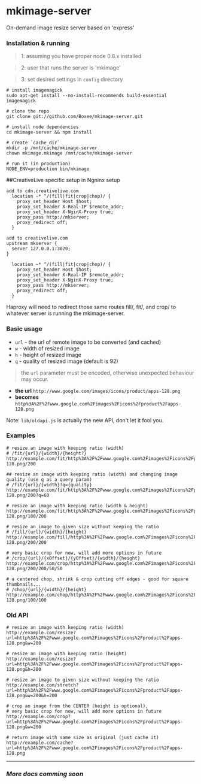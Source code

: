 # mkimage-server

On-demand image resize server based on 'express'

### Installation & running

> 1: assuming you have proper node 0.8.x installed

> 2: user that runs the server is 'mkimage'

> 3: set desired settings in `config` directory

    # install imagemagick
    sudo apt-get install --no-install-recommends build-essential imagemagick

    # clone the repo
    git clone git://github.com/Boxee/mkimage-server.git

    # install node dependencies
    cd mkimage-server && npm install

    # create `cache_dir`
    mkdir -p /mnt/cache/mkimage-server
    chown mkimage.mkimage /mnt/cache/mkimage-server

    # run it (in production)
    NODE_ENV=production bin/mkimage

##CreativeLive specific setup
in Ngninx setup
```
add to cdn.creativelive.com
  location ~* ^/(fill|fit|crop|chop)/ {
    proxy_set_header Host $host;
    proxy_set_header X-Real-IP $remote_addr;
    proxy_set_header X-NginX-Proxy true;
    proxy_pass http://mkserver;
    proxy_redirect off;
  }

add to creativelive.com
upstream mkserver {
  server 127.0.0.1:3020;
}

  location ~* ^/(fill|fit|crop|chop)/ {
    proxy_set_header Host $host;
    proxy_set_header X-Real-IP $remote_addr;
    proxy_set_header X-NginX-Proxy true;
    proxy_pass http://mkserver;
    proxy_redirect off;
  }
```
Haproxy will need to redirect those same routes fill/, fit/, and crop/ to whatever server is running the mkimage-server.

### Basic usage

 - `url` - the url of remote image to be converted (and cached)
 - `w` - width of resized image
 - `h` - height of resized image
 - `q` - quality of resized image (default is 92)

> the `url` parameter must be encoded, otherwise unexpected behaviour may occur.

- **the url** `http://www.google.com/images/icons/product/apps-128.png`
- **becomes** `http%3A%2F%2Fwww.google.com%2Fimages%2Ficons%2Fproduct%2Fapps-128.png`

Note: `lib/oldapi.js` is actually the new API, don't let it fool you.

### Examples

    # resize an image with keeping ratio (width)
    # /fit/{url}/{width}/{height?}
    http://example.com/fit/http%3A%2F%2Fwww.google.com%2Fimages%2Ficons%2Fproduct%2Fapps-128.png/200

    ## resize an image with keeping ratio (width) and changing image quality (use q as a query param)
    # /fit/{url}/{width}?q={quality}
    http://example.com/fit/http%3A%2F%2Fwww.google.com%2Fimages%2Ficons%2Fproduct%2Fapps-128.png/200?q=60

    # resize an image with keeping ratio (width & height)
    http://example.com/fit/http%3A%2F%2Fwww.google.com%2Fimages%2Ficons%2Fproduct%2Fapps-128.png/100/200

    # resize an image to given size without keeping the ratio
    # /fill/{url}/{width}/{height}
    http://example.com/fill/http%3A%2F%2Fwww.google.com%2Fimages%2Ficons%2Fproduct%2Fapps-128.png/200/200

    # very basic crop for now, will add more options in future
    # /crop/{url}/{xOffset}/{yOffset}/{width}/{height}
    http://example.com/crop/http%3A%2F%2Fwww.google.com%2Fimages%2Ficons%2Fproduct%2Fapps-128.png/200/200/50/50

    # a centered chop, shrink & crop cutting off edges - good for square thumbnails...
    # /chop/{url}/{width}/{height}
    http://example.com/chop/http%3A%2F%2Fwww.google.com%2Fimages%2Ficons%2Fproduct%2Fapps-128.png/100/100

### Old API
    # resize an image with keeping ratio (width)
    http://example.com/resize?url=http%3A%2F%2Fwww.google.com%2Fimages%2Ficons%2Fproduct%2Fapps-128.png&w=200

    # resize an image with keeping ratio (height)
    http://example.com/resize?url=http%3A%2F%2Fwww.google.com%2Fimages%2Ficons%2Fproduct%2Fapps-128.png&h=200

    # resize an image to given size without keeping the ratio
    http://example.com/stretch?url=http%3A%2F%2Fwww.google.com%2Fimages%2Ficons%2Fproduct%2Fapps-128.png&w=200&h=200

    # crop an image from the CENTER (height is optional),
    # very basic crop for now, will add more options in future
    http://example.com/crop?url=http%3A%2F%2Fwww.google.com%2Fimages%2Ficons%2Fproduct%2Fapps-128.png&w=200

    # return image with same size as original (just cache it)
    http://example.com/cache?url=http%3A%2F%2Fwww.google.com%2Fimages%2Ficons%2Fproduct%2Fapps-128.png
***

### *More docs comming soon*
